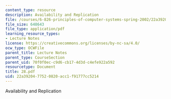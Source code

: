 ```yaml
---
content_type: resource
description: Availability and Replication
file: /courses/6-826-principles-of-computer-systems-spring-2002/22a3920477520820acc1f91777cc5214_28.pdf
file_size: 648643
file_type: application/pdf
learning_resource_types:
- Lecture Notes
license: https://creativecommons.org/licenses/by-nc-sa/4.0/
ocw_type: OCWFile
parent_title: Lecture Notes
parent_type: CourseSection
parent_uid: 70f0f0ec-c9d6-cb17-4d3d-c4efe922a592
resourcetype: Document
title: 28.pdf
uid: 22a39204-7752-0820-acc1-f91777cc5214
---
```

Availability and Replication
